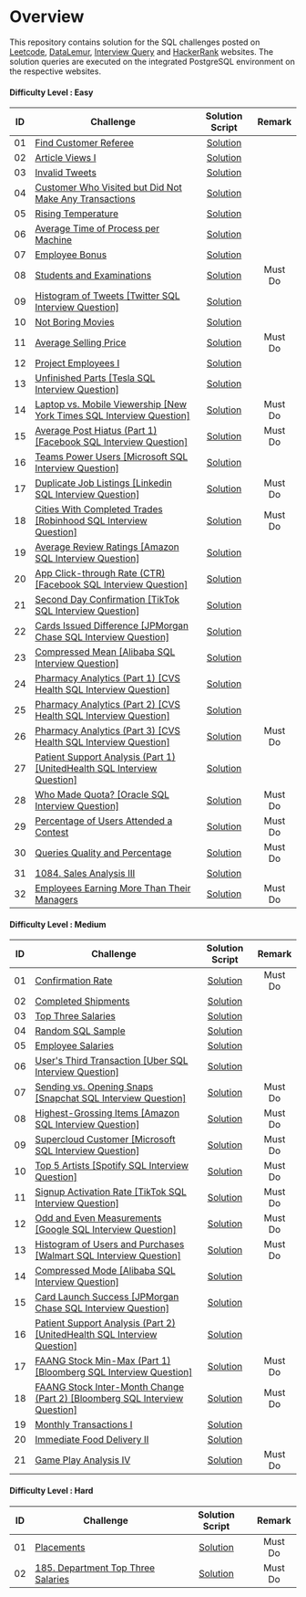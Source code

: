 # Overview 

This repository contains solution for the SQL challenges posted on [Leetcode](https://leetcode.com/), [DataLemur](https://datalemur.com?referralCode=6bIgM0Po), [Interview Query](https://www.interviewquery.com/) and [HackerRank](www.hackerrank.com) websites. The solution queries are executed on the integrated PostgreSQL environment on the respective websites.

#### Difficulty Level : Easy

| ID | Challenge | Solution Script | Remark |
|:------:|------------|:---------:|:---------:|
| 01 | [Find Customer Referee](https://leetcode.com/problems/find-customer-referee/description/?envType=study-plan-v2&envId=top-sql-50) | [Solution](Scripts/Easy/01_find_customer_referee.sql) |
| 02 | [Article Views I](https://leetcode.com/problems/article-views-i/description/?envType=study-plan-v2&envId=top-sql-50) | [Solution](Scripts/Easy/02_Article_Views_I.sql) |
| 03 | [Invalid Tweets](https://leetcode.com/problems/invalid-tweets/description/?envType=study-plan-v2&envId=top-sql-50) | [Solution](Scripts/Easy/03_Invalid_Tweets.sql) |
| 04 | [Customer Who Visited but Did Not Make Any Transactions](https://leetcode.com/problems/customer-who-visited-but-did-not-make-any-transactions/description/?envType=study-plan-v2&envId=top-sql-50) | [Solution](Scripts/Easy/04_Customer_Who_Visited_but_Did_Not_Make_Any_Transactions.sql) |
| 05 | [Rising Temperature](https://leetcode.com/problems/rising-temperature/description/?envType=study-plan-v2&envId=top-sql-50) | [Solution](Scripts/Easy/05_Rising_Temperature.sql) |
| 06 | [Average Time of Process per Machine](https://leetcode.com/problems/average-time-of-process-per-machine/?envType=study-plan-v2&envId=top-sql-50) | [Solution](Scripts/Easy/06_Average_Time_of_Process_per_Machine.sql) |
| 07 | [Employee Bonus](https://leetcode.com/problems/employee-bonus/editorial/?envType=study-plan-v2&envId=top-sql-50) | [Solution](Scripts/Easy/07_Employee_Bonus.sql) |
| 08 | [Students and Examinations](https://leetcode.com/problems/students-and-examinations/submissions/1248811595/?envType=study-plan-v2&envId=top-sql-50) | [Solution](Scripts/Easy/08_Students_and_Examinations.sql) | Must Do
| 09 | [Histogram of Tweets [Twitter SQL Interview Question]](https://datalemur.com/questions/sql-histogram-tweets) | [Solution](Scripts/Easy/09-sql-histogram-tweets.sql) |
| 10 | [Not Boring Movies](https://leetcode.com/problems/not-boring-movies/description/?envType=study-plan-v2&envId=top-sql-50) | [Solution](Scripts/Easy/10-not-boring-movies.sql) |
| 11 | [Average Selling Price](https://leetcode.com/problems/average-selling-price/description/?envType=study-plan-v2&envId=top-sql-50) | [Solution](Scripts/Easy/11-average-selling-price.sql) | Must Do
| 12 | [Project Employees I](https://leetcode.com/problems/project-employees-i/description/?envType=study-plan-v2&envId=top-sql-50) | [Solution](Scripts/Easy/12-project-employees-i.sql) |
| 13 | [Unfinished Parts [Tesla SQL Interview Question]](https://datalemur.com/questions/tesla-unfinished-parts) | [Solution](Scripts/Easy/13-tesla-unfinished-parts.sql) |
| 14 | [Laptop vs. Mobile Viewership [New York Times SQL Interview Question]](https://datalemur.com/questions/laptop-mobile-viewership) | [Solution](Scripts/Easy/14-laptop-mobile-viewership.sql) | Must Do
| 15 | [Average Post Hiatus (Part 1) [Facebook SQL Interview Question]](https://datalemur.com/questions/sql-average-post-hiatus-1) | [Solution](Scripts/Easy/15-sql-average-post-hiatus-1.sql) | Must Do
| 16 | [Teams Power Users [Microsoft SQL Interview Question]](https://datalemur.com/questions/teams-power-users) | [Solution](Scripts/Easy/16-teams-power-users.sql) | 
| 17 | [Duplicate Job Listings [Linkedin SQL Interview Question]](https://datalemur.com/questions/duplicate-job-listings) | [Solution](Scripts/Easy/17-duplicate-job-listings.sql) | Must Do
| 18 | [Cities With Completed Trades [Robinhood SQL Interview Question]](https://datalemur.com/questions/completed-trades) | [Solution](Scripts/Easy/18-completed-trades.sql) | Must Do
| 19 | [Average Review Ratings [Amazon SQL Interview Question]](https://datalemur.com/questions/sql-avg-review-ratings) | [Solution](Scripts/Easy/19-sql-avg-review-rating.sql) | 
| 20 | [App Click-through Rate (CTR) [Facebook SQL Interview Question]](https://datalemur.com/questions/click-through-rate) | [Solution](Scripts/Easy/20-click-through-rate.sql) | 
| 21 | [Second Day Confirmation [TikTok SQL Interview Question]](https://datalemur.com/questions/second-day-confirmation) | [Solution](Scripts/Easy/21-second-day-confirmation.sql) | 
| 22 | [Cards Issued Difference [JPMorgan Chase SQL Interview Question]](https://datalemur.com/questions/cards-issued-difference) | [Solution](Scripts/Easy/22-cards-issued-difference.sql) | 
| 23 | [Compressed Mean [Alibaba SQL Interview Question]](https://datalemur.com/questions/alibaba-compressed-mean) | [Solution](Scripts/Easy/23-alibaba-compressed-mean.sql) |
| 24 | [Pharmacy Analytics (Part 1) [CVS Health SQL Interview Question]](https://datalemur.com/questions/top-profitable-drugs) | [Solution](Scripts/Easy/24-top-profitable-drugs.sql) |
| 25 | [Pharmacy Analytics (Part 2) [CVS Health SQL Interview Question]](https://datalemur.com/questions/non-profitable-drugs) | [Solution](Scripts/Easy/25-non-profitable-drugs.sql) |
| 26 | [Pharmacy Analytics (Part 3) [CVS Health SQL Interview Question]](https://datalemur.com/questions/total-drugs-sales) | [Solution](Scripts/Easy/26-total-drugs-sales.sql) | Must Do
| 27 | [Patient Support Analysis (Part 1) [UnitedHealth SQL Interview Question]](https://datalemur.com/questions/frequent-callers) | [Solution](Scripts/Easy/27-frequent-callers.sql) |
| 28 | [Who Made Quota? [Oracle SQL Interview Question]](https://datalemur.com/questions/oracle-sales-quota) | [Solution](Scripts/Easy/28-oracle-sales-quota.sql) | Must Do
| 29 | [Percentage of Users Attended a Contest](https://leetcode.com/problems/percentage-of-users-attended-a-contest) | [Solution](Scripts/Easy/29-percentage-of-users-attended-a-contest.sql) | Must Do
| 30 | [Queries Quality and Percentage](https://leetcode.com/problems/queries-quality-and-percentage) | [Solution](Scripts/Easy/30-queries-quality-and-percentage.sql) | Must Do
| 31 | [1084. Sales Analysis III](https://leetcode.com/problems/sales-analysis-iii) | [Solution](Scripts/Easy/31-sales-analysis-iii.sql) |
| 32 | [Employees Earning More Than Their Managers](https://leetcode.com/problems/employees-earning-more-than-their-managers) | [Solution](Scripts/Easy/32-employees-earning-more-than-their-managers.sql) | Must Do


#### Difficulty Level : Medium

| ID | Challenge | Solution Script | Remark |
|:------:|------------|:---------:|:---------:|
| 01 | [Confirmation Rate](https://leetcode.com/problems/confirmation-rate/submissions/1248846400/?envType=study-plan-v2&envId=top-sql-50) | [Solution](Scripts/Medium/01_Confirmation_Rate.sql) | Must Do
| 02 | [Completed Shipments](https://www.interviewquery.com/questions/completed-shipments) | [Solution](Scripts/Medium/02_Completed_Shipments.sql) |
| 03 | [Top Three Salaries](https://www.interviewquery.com/questions/top-three-salaries) | [Solution](Scripts/Medium/03-top-three-salaries.sql) |
| 04 | [Random SQL Sample](https://www.interviewquery.com/questions/random-sql-sample) | [Solution](Scripts/Medium/04-random-sql-sample.sql) |
| 05 | [Employee Salaries](https://www.interviewquery.com/questions/employee-salaries) | [Solution](Scripts/Medium/05-employee-salaries.sql) |
| 06 | [User's Third Transaction [Uber SQL Interview Question]](https://datalemur.com/questions/sql-third-transaction) | [Solution](Scripts/Medium/06-sql-third-transaction.sql) |
| 07 | [Sending vs. Opening Snaps [Snapchat SQL Interview Question]](https://datalemur.com/questions/time-spent-snaps) | [Solution](Scripts/Medium/07-time-spent-snaps.sql) | Must Do
| 08 | [Highest-Grossing Items [Amazon SQL Interview Question]](https://datalemur.com/questions/sql-highest-grossing) | [Solution](Scripts/Medium/08-sql-highest-grossing.sql) | Must Do
| 09 | [Supercloud Customer [Microsoft SQL Interview Question]](https://datalemur.com/questions/supercloud-customer) | [Solution](Scripts/Medium/09-supercloud-customer.sql) | Must Do
| 10 | [Top 5 Artists [Spotify SQL Interview Question]](https://datalemur.com/questions/top-fans-rank) | [Solution](Scripts/Medium/10-top-fans-rank.sql) | Must Do 
| 11 | [Signup Activation Rate [TikTok SQL Interview Question]](https://datalemur.com/questions/signup-confirmation-rate) | [Solution](Scripts/Medium/11-signup-confirmation-rate.sql) | Must Do 
| 12 | [Odd and Even Measurements [Google SQL Interview Question]](https://datalemur.com/questions/odd-even-measurements) | [Solution](Scripts/Medium/12-odd-even-measurements.sql) | Must Do
| 13 | [Histogram of Users and Purchases [Walmart SQL Interview Question]](https://datalemur.com/questions/histogram-users-purchases) | [Solution](Scripts/Medium/13-histogram-users-purchases.sql) | Must Do
| 14 | [Compressed Mode [Alibaba SQL Interview Question]](https://datalemur.com/questions/alibaba-compressed-mode) | [Solution](Scripts/Medium/14-alibaba-compressed-mode.sql) | 
| 15 | [Card Launch Success [JPMorgan Chase SQL Interview Question]](https://datalemur.com/questions/card-launch-success) | [Solution](Scripts/Medium/15-card-launch-success.sql) | 
| 16 | [Patient Support Analysis (Part 2) [UnitedHealth SQL Interview Question]](https://datalemur.com/questions/uncategorized-calls-percentage) | [Solution](Scripts/Medium/16-uncategorized-calls-percentage.sql) |
| 17 | [FAANG Stock Min-Max (Part 1) [Bloomberg SQL Interview Question]](https://datalemur.com/questions/sql-bloomberg-stock-min-max-1) | [Solution](Scripts/Medium/17-sql-bloomberg-stock-min-max-1.sql) | Must Do
| 18 | [FAANG Stock Inter-Month Change (Part 2) [Bloomberg SQL Interview Question]](https://datalemur.com/questions/sql-bloomberg-stock-inter-month-percentage-2) | [Solution](Scripts/Medium/18-sql-bloomberg-stock-inter-month-percentage-2.sql) | Must Do
| 19 | [Monthly Transactions I](https://leetcode.com/problems/monthly-transactions-i) | [Solution](Scripts/Medium/19-monthly-transactions-i.sql) |
| 20 | [Immediate Food Delivery II](https://leetcode.com/problems/immediate-food-delivery-ii) | [Solution](Scripts/Medium/20-immediate-food-delivery-ii.sql) |
| 21 | [Game Play Analysis IV](https://leetcode.com/problems/game-play-analysis-iv) | [Solution](Scripts/Medium/21-game-play-analysis-iv.sql) | Must Do

#### Difficulty Level : Hard

| ID | Challenge | Solution Script | Remark |
|:------:|------------|:---------:|:---------:|
| 01 | [Placements](https://www.hackerrank.com/challenges/placements/problem) | [Solution](Scripts/Hard/01-placements.sql) | Must Do
| 02 | [185. Department Top Three Salaries](https://leetcode.com/problems/department-top-three-salaries/) | [Solution](Scripts/Hard/02-department-top-three-salaries.sql) | Must Do

